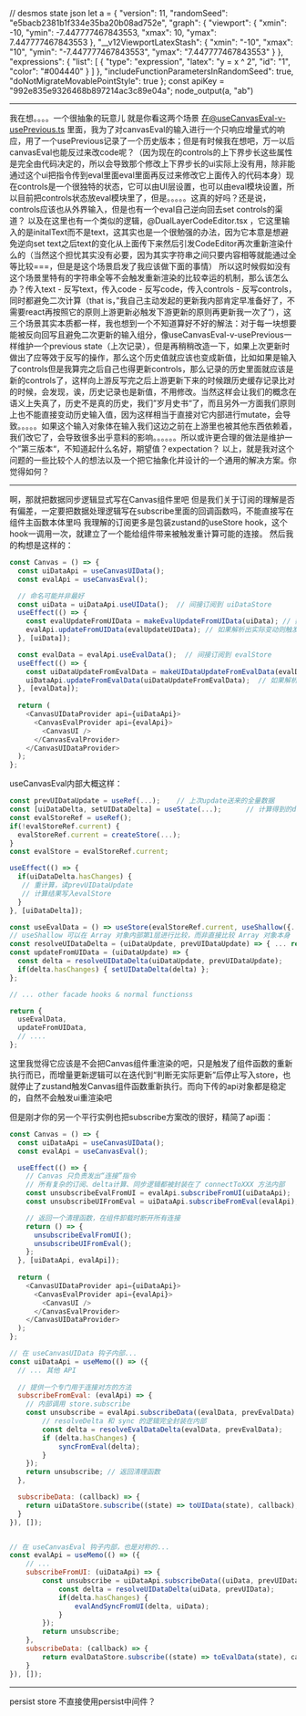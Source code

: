 

// desmos state json
let a = {
    "version": 11,
    "randomSeed": "e5bacb2381b1f334e35ba20b08ad752e",
    "graph": {
        "viewport": {
            "xmin": -10,
            "ymin": -7.447777467843553,
            "xmax": 10,
            "ymax": 7.447777467843553
        },
        "__v12ViewportLatexStash": {
            "xmin": "-10",
            "xmax": "10",
            "ymin": "-7.447777467843553",
            "ymax": "7.447777467843553"
        }
    },
    "expressions": {
        "list": [
            {
                "type": "expression",
                "latex": "y = x ^ 2",
                "id": "1",
                "color": "#004440"
            }
        ]
    },
    "includeFunctionParametersInRandomSeed": true,
    "doNotMigrateMovablePointStyle": true
};
const apiKey = "992e835e9326468b897214ac3c89e04a";
node_output(a, "ab")








---


我在想。。。。一个很抽象的玩意儿
就是你看这两个场景
在@useCanvasEval-v-usePrevious.ts 里面，我为了对canvasEval的输入进行一个只响应增量式的响应，用了一个usePrevious记录了一个历史版本；但是有时候我在想吧，万一以后canvasEval也能反过来改code呢？（因为现在的controls的上下界步长这些属性是完全由代码决定的，所以会导致那个修改上下界步长的ui实际上没有用，除非能通过这个ui把指令传到eval里面eval里面再反过来修改它上面传入的代码本身）现在controls是一个很独特的状态，它可以由UI层设置，也可以由eval模块设置，所以目前把controls状态放eval模块里了，但是。。。。。这真的好吗？还是说，controls应该也从外界输入，但是也有一个eval自己逆向回去set controls的渠道？
以及在这里也有一个类似的逻辑，@DualLayerCodeEditor.tsx ，它这里输入的是initalText而不是text，这其实也是一个很勉强的办法，因为它本意是想避免逆向set text之后text的变化从上面传下来然后引发CodeEditor再次重新渲染什么的（当然这个担忧其实没有必要，因为其实字符串之间只要内容相等就能通过全等比较===，但是是这个场景启发了我应该做下面的事情）
所以这时候假如没有这个场景里特有的字符串全等不会触发重新渲染的比较幸运的机制，那么该怎么办？传入text - 反写text，传入code - 反写code，传入controls - 反写controls，同时都避免二次计算（that is，”我自己主动发起的更新我内部肯定早准备好了，不需要react再按照它的原则上游更新必触发下游更新的原则再更新我一次了“），这三个场景其实本质都一样，我也想到一个不知道算好不好的解法：对于每一块想要能被反向回写且避免二次更新的输入组分，像useCanvasEval-v-usePrevious一样维护一个previous state（上次记录），但是再稍稍改造一下，如果上次更新时做出了应等效于反写的操作，那么这个历史值就应该也变成新值，比如如果是输入了controls但是我算完之后自己也得更新controls，那么记录的历史里面就应该是新的controls了，这样向上游反写完之后上游更新下来的时候跟历史缓存记录比对的时候，会发现，诶，历史记录也是新值，不用修改。当然这样会让我们的概念在语义上失真了，历史不是真的历史，我们”岁月史书“了，而且另外一方面我们原则上也不能直接变动历史输入值，因为这样相当于直接对它内部进行mutate，会导致。。。。。如果这个输入对象体在输入我们这边之前在上游里也被其他东西依赖着，我们改它了，会导致很多出乎意料的影响。。。。。。所以或许更合理的做法是维护一个”第三版本“，不知道起什么名好，期望值？expectation？
以上，就是我对这个问题的一些比较个人的想法以及一个把它抽象化并设计的一个通用的解决方案。你觉得如何？




---


啊，那就把数据同步逻辑显式写在Canvas组件里吧
但是我们关于订阅的理解是否有偏差，一定要把数据处理逻辑写在subscribe里面的回调函数吗，不能直接写在组件主函数本体里吗
我理解的订阅更多是包装zustand的useStore hook，这个hook一调用一次，就建立了一个能给组件带来被触发重计算可能的连接。
然后我的构想是这样的：

```javascript
const Canvas = () => {
  const uiDataApi = useCanvasUIData();
  const evalApi = useCanvasEval();

  // 命名可能并非最好
  const uiData = uiDataApi.useUIData();  // 间接订阅到 uiDataStore
  useEffect(() => {
    const evalUpdateFromUIData = makeEvalUpdateFromUIData(uiData); // 数据加工
    evalApi.updateFromUIData(evalUpdateUIData); // 如果解析出实际变动则触发内部setDelta
  }, [uiData]);

  const evalData = evalApi.useEvalData();  // 间接订阅到 evalStore
  useEffect(() => {
    const uiDataUpdateFromEvalData = makeUIDataUpdateFromEvalData(evalData) // 数据加工
    uiDataApi.updateFromEvalData(uiDataUpdateFromEvalData);  // 如果解析出实际变动则触发内部setDelta
  }, [evalData]);
  
  return (
    <CanvasUIDataProvider api={uiDataApi}>
      <CanvasEvalProvider api={evalApi}>
        <CanvasUI />
      </CanvasEvalProvider>
    </CanvasUIDataProvider>
  );
};
```

useCanvasEval内部大概这样：

```javascript
const prevUIDataUpdate = useRef(...);    // 上次update送来的全量数据
const [uiDataDelta, setUIDataDelta] = useState(...);      // 计算得到的delta，delta as state被set则触发重计算
const evalStoreRef = useRef();
if(!evalStoreRef.current) {
  evalStoreRef.current = createStore(...);
}
const evalStore = evalStoreRef.current;

useEffect(() => {
  if(uiDataDelta.hasChanges) {
   // 重计算，读prevUIDataUpdate
   // 计算结果写入evalStore
  }
}, [uiDataDelta]);

const useEvalData = () => useStore(evalStoreRef.current, useShallow({...}))
// useShallow 可以在 Array 对象内部第1层进行比较，而非直接比较 Array 对象本身
const resolveUIDataDelta = (uiDataUpdate, prevUIDataUpdate) => { ... return delta; };
const updateFromUIData = (uiDataUpdate) => {
  const delta = resolveUIDataDelta(uiDataUpdate, prevUIDataUpdate);
  if(delta.hasChanges) { setUIDataDelta(delta) };
};

// ... other facade hooks & normal functionss

return {
  useEvalData,
  updateFromUIData,
  // ....
};
```

这里我觉得它应该是不会把Canvas组件重渲染的吧，只是触发了组件函数的重新执行而已，而增量更新逻辑可以在迭代到“判断无实际更新”后停止写入store，也就停止了zustand触发Canvas组件函数重新执行。而向下传的api对象都是稳定的，自然不会触发ui重渲染吧

但是刚才你的另一个平行实例也把subscribe方案改的很好，精简了api面：

```javascript
const Canvas = () => {
  const uiDataApi = useCanvasUIData();
  const evalApi = useCanvasEval();

  useEffect(() => {
    // Canvas 只负责发出“连接”指令
    // 所有复杂的订阅、delta计算、同步逻辑都被封装在了 connectToXXX 方法内部
    const unsubscribeEvalFromUI = evalApi.subscribeFromUI(uiDataApi);
    const unsubscribeUIFromEval = uiDataApi.subscribeFromEval(evalApi);

    // 返回一个清理函数，在组件卸载时断开所有连接
    return () => {
      unsubscribeEvalFromUI();
      unsubscribeUIFromEval();
    };
  }, [uiDataApi, evalApi]);
  
  return (
    <CanvasUIDataProvider api={uiDataApi}>
      <CanvasEvalProvider api={evalApi}>
        <CanvasUI />
      </CanvasEvalProvider>
    </CanvasUIDataProvider>
  );
};

// 在 useCanvasUIData 钩子内部...
const uiDataApi = useMemo(() => ({
  // ... 其他 API
  
  // 提供一个专门用于连接对方的方法
  subscribeFromEval: (evalApi) => {
    // 内部调用 store.subscribe
    const unsubscribe = evalApi.subscribeData((evalData, prevEvalData) => {
        // resolveDelta 和 sync 的逻辑完全封装在内部
        const delta = resolveEvalDataDelta(evalData, prevEvalData);
        if (delta.hasChanges) {
            syncFromEval(delta);
        }
    });
    return unsubscribe; // 返回清理函数
  },

  subscribeData: (callback) => {
    return uiDataStore.subscribe((state) => toUIData(state), callback); // uiDataStore 上有 subscribeWithSelector 中间件，才能用这种 subscribe API
  }
}), []);


// 在 useCanvasEval 钩子内部，也是对称的...
const evalApi = useMemo(() => ({
    // ...
    subscribeFromUI: (uiDataApi) => {
        const unsubscribe = uiDataApi.subscribeData((uiData, prevUIData) => {
            const delta = resolveUIDataDelta(uiData, prevUIData);
            if(delta.hasChanges) {
                evalAndSyncFromUI(delta, uiData);
            }
        });
        return unsubscribe;
    },
    subscribeData: (callback) => {
        return evalDataStore.subscribe((state) => toEvalData(state), callback); 
    }
}), []);
```

---


persist store 不直接使用persist中间件？